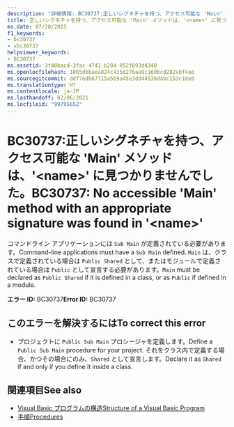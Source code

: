 ```yaml
---
description: "詳細情報: BC30737:正しいシグネチャを持つ、アクセス可能な 'Main' メソッドは、'<name>' に見つかりませんでした"
title: 正しいシグネチャを持つ、アクセス可能な 'Main' メソッドは、'<name>' に見つかりませんでした。
ms.date: 07/20/2015
f1_keywords:
- bc30737
- vbc30737
helpviewer_keywords:
- BC30737
ms.assetid: 3f40bacd-3fac-4741-b204-852f693d4340
ms.openlocfilehash: 1865d6baea824c435d276aa9c160bcd282abf4ae
ms.sourcegitcommit: ddf7edb67715a5b9a45e3dd44536dabc153c1de0
ms.translationtype: HT
ms.contentlocale: ja-JP
ms.lasthandoff: 02/06/2021
ms.locfileid: "99795652"
---
```

# <a name="bc30737-no-accessible-main-method-with-an-appropriate-signature-was-found-in-name"></a><span data-ttu-id="400ff-103">BC30737:正しいシグネチャを持つ、アクセス可能な 'Main' メソッドは、'\<name>' に見つかりませんでした。</span><span class="sxs-lookup"><span data-stu-id="400ff-103">BC30737: No accessible 'Main' method with an appropriate signature was found in '\<name>'</span></span>

<span data-ttu-id="400ff-104">コマンドライン アプリケーションには `Sub Main` が定義されている必要があります。</span><span class="sxs-lookup"><span data-stu-id="400ff-104">Command-line applications must have a `Sub Main` defined.</span></span> <span data-ttu-id="400ff-105">`Main` は、クラスで定義されている場合は `Public Shared` として、またはモジュールで定義されている場合は `Public` として宣言する必要があります。</span><span class="sxs-lookup"><span data-stu-id="400ff-105">`Main` must be declared as `Public Shared` if it is defined in a class, or as `Public` if defined in a module.</span></span>

 <span data-ttu-id="400ff-106">**エラー ID:** BC30737</span><span class="sxs-lookup"><span data-stu-id="400ff-106">**Error ID:** BC30737</span></span>

## <a name="to-correct-this-error"></a><span data-ttu-id="400ff-107">このエラーを解決するには</span><span class="sxs-lookup"><span data-stu-id="400ff-107">To correct this error</span></span>

- <span data-ttu-id="400ff-108">プロジェクトに `Public Sub Main` プロシージャを定義します。</span><span class="sxs-lookup"><span data-stu-id="400ff-108">Define a `Public Sub Main` procedure for your project.</span></span> <span data-ttu-id="400ff-109">それをクラス内で定義する場合、かつその場合にのみ、`Shared` として宣言します。</span><span class="sxs-lookup"><span data-stu-id="400ff-109">Declare it as `Shared` if and only if you define it inside a class.</span></span>

## <a name="see-also"></a><span data-ttu-id="400ff-110">関連項目</span><span class="sxs-lookup"><span data-stu-id="400ff-110">See also</span></span>

- [<span data-ttu-id="400ff-111">Visual Basic プログラムの構造</span><span class="sxs-lookup"><span data-stu-id="400ff-111">Structure of a Visual Basic Program</span></span>](../../programming-guide/program-structure/structure-of-a-visual-basic-program.md)
- [<span data-ttu-id="400ff-112">手順</span><span class="sxs-lookup"><span data-stu-id="400ff-112">Procedures</span></span>](../../programming-guide/language-features/procedures/index.md)
